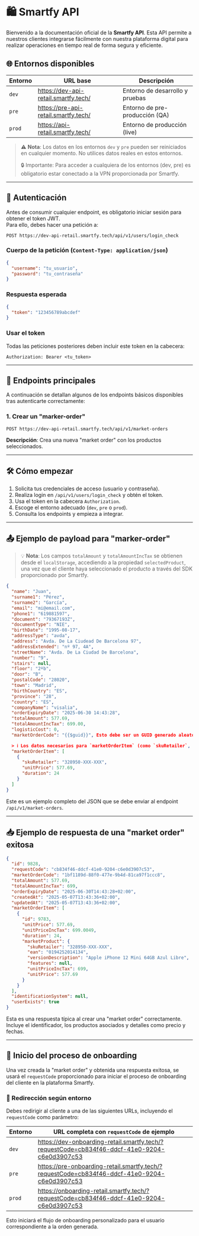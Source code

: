 # 🛍️ Smartfy API

Bienvenido a la documentación oficial de la **Smartfy API**. Esta API permite a nuestros clientes integrarse fácilmente con nuestra plataforma digital para realizar operaciones en tiempo real de forma segura y eficiente.

## 🌐 Entornos disponibles

| Entorno     | URL base                                       | Descripción                         |
|-------------|------------------------------------------------|-------------------------------------|
| `dev`       | https://dev-api-retail.smartfy.tech/           | Entorno de desarrollo y pruebas     |
| `pre`       | https://pre-api-retail.smartfy.tech/           | Entorno de pre-producción (QA)      |
| `prod`      | https://api-retail.smartfy.tech/               | Entorno de producción (live)        |

> ⚠️ **Nota**: Los datos en los entornos `dev` y `pre` pueden ser reiniciados en cualquier momento. No utilices datos reales en estos entornos.
> 
> 🔒 Importante: Para acceder a cualquiera de los entornos (dev, pre) es obligatorio estar conectado a la VPN proporcionada por Smartfy.

---

## 🔐 Autenticación

Antes de consumir cualquier endpoint, es obligatorio iniciar sesión para obtener el token JWT.  
Para ello, debes hacer una petición a:

```http
POST https://dev-api-retail.smartfy.tech/api/v1/users/login_check
```

### Cuerpo de la petición (`Content-Type: application/json`)
```json
{
  "username": "tu_usuario",
  "password": "tu_contraseña"
}
```

### Respuesta esperada
```json
{
  "token": "123456789abcdef"
}
```

### Usar el token
Todas las peticiones posteriores deben incluir este token en la cabecera:

```http
Authorization: Bearer <tu_token>
```

---

## 📌 Endpoints principales

A continuación se detallan algunos de los endpoints básicos disponibles tras autenticarte correctamente:

### 1. Crear un "marker-order"

```http
POST https://dev-api-retail.smartfy.tech/api/v1/market-orders
```

**Descripción**: Crea una nueva "market order" con los productos seleccionados.

---

## 🛠️ Cómo empezar

1. Solicita tus credenciales de acceso (usuario y contraseña).
2. Realiza login en `/api/v1/users/login_check` y obtén el token.
3. Usa el token en la cabecera `Authorization`.
4. Escoge el entorno adecuado (`dev`, `pre` o `prod`).
5. Consulta los endpoints y empieza a integrar.

---

## 📤 Ejemplo de payload para "marker-order"

> 💡 **Nota**: Los campos `totalAmount` y `totalAmountIncTax` se obtienen desde el `localStorage`, accediendo a la propiedad `selectedProduct`, una vez que el cliente haya seleccionado el producto a través del SDK proporcionado por Smartfy.

```json
{
  "name": "Juan",
  "surname1": "Pérez",
  "surname2": "García",
  "email": "mi@email.com",
  "phone1": "619881597",    
  "document": "79367193Z", 
  "documentType": "NIE",
  "birthDate": "1995-08-17",
  "addressType": "avda",
  "address": "Avda. De La Ciudead De Barcelona 97",
  "addressExtended": "nº 97, 4A",
  "streetName": "Avda. De La Ciudad De Barcelona",
  "number": "9",
  "stairs": null,
  "floor": "2ºb",
  "door": "B",
  "postalCode": "28020",
  "town": "Madrid",
  "birthCountry": "ES",
  "province": "28",
  "country": "ES",
  "companyName": "visalia",
  "orderExpiryDate": "2025-06-30 14:43:28",
  "totalAmount": 577.69,
  "totalAmountIncTax": 699.00,
  "logisticCost": 0,
  "marketOrderCode": "{{$guid}}", Esto debe ser un GUID generado aleatoriamente.

  > ℹ️ Los datos necesarios para `marketOrderItem` (como `skuRetailer`, `unitPrice`, `duration`) se obtienen a través del SDK proporcionado por Smartfy.
  "marketOrderItem": [
    {
      "skuRetailer": "328950-XXX-XXX",
      "unitPrice": 577.69,
      "duration": 24
    }
  ]
}
```

Este es un ejemplo completo del JSON que se debe enviar al endpoint `/api/v1/market-orders`.

---

## 📥 Ejemplo de respuesta de una "market order" exitosa

```json
{
  "id": 9828,
  "requestCode": "cb834f46-ddcf-41e0-9204-c6e0d3907c53",
  "marketOrderCode": "1bf1189d-88f0-477e-9b4d-81ca97f1ccc8",
  "totalAmount": 577.69,
  "totalAmountIncTax": 699,
  "orderExpiryDate": "2025-06-30T14:43:28+02:00",
  "createdAt": "2025-05-07T13:43:36+02:00",
  "updatedAt": "2025-05-07T13:43:36+02:00",
  "marketOrderItem": [
    {
      "id": 9783,
      "unitPrice": 577.69,
      "unitPriceIncTax": 699.0049,
      "duration": 24,
      "marketProduct": {
        "skuRetailer": "328950-XXX-XXX",
        "ean": "0194252014134",
        "versionDescription": "Apple iPhone 12 Mini 64GB Azul Libre",
        "features": null,
        "unitPriceIncTax": 699,
        "unitPrice": 577.69
      }
    }
  ],
  "identificationSystem": null,
  "userExists": true
}
```

Esta es una respuesta típica al crear una "market order" correctamente. Incluye el identificador, los productos asociados y detalles como precio y fechas.

---

## 🚀 Inicio del proceso de onboarding

Una vez creada la "market order" y obtenida una respuesta exitosa, se usará el `requestCode` proporcionado para iniciar el proceso de onboarding del cliente en la plataforma Smartfy.

### 🔗 Redirección según entorno

Debes redirigir al cliente a una de las siguientes URLs, incluyendo el `requestCode` como parámetro:

| Entorno     | URL completa con `requestCode` de ejemplo |
|-------------|-------------------------------------------|
| `dev`       | https://dev-onboarding-retail.smartfy.tech/?requestCode=cb834f46-ddcf-41e0-9204-c6e0d3907c53 |
| `pre`       | https://pre-onboarding-retail.smartfy.tech/?requestCode=cb834f46-ddcf-41e0-9204-c6e0d3907c53 |
| `prod`      | https://onboarding-retail.smartfy.tech/?requestCode=cb834f46-ddcf-41e0-9204-c6e0d3907c53 |

Esto iniciará el flujo de onboarding personalizado para el usuario correspondiente a la orden generada.
